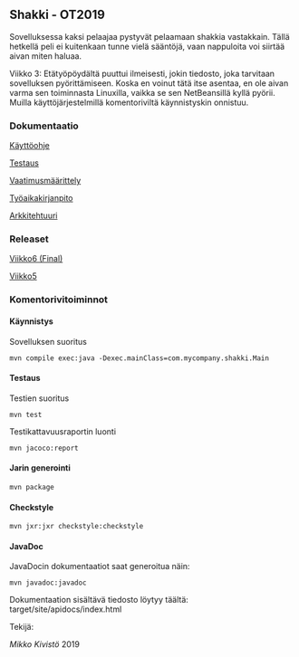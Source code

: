 ## Shakki - OT2019

Sovelluksessa kaksi pelaajaa pystyvät pelaamaan shakkia vastakkain.
Tällä hetkellä peli ei kuitenkaan tunne vielä sääntöjä, vaan nappuloita voi
siirtää aivan miten haluaa.

Viikko 3: Etätyöpöydältä puuttui ilmeisesti, jokin tiedosto, joka tarvitaan sovelluksen
pyörittämiseen. Koska en voinut tätä itse asentaa, en ole aivan varma sen
toiminnasta Linuxilla, vaikka se sen NetBeansillä kyllä pyörii.
Muilla käyttöjärjestelmillä komentoriviltä käynnistyskin onnistuu.

### Dokumentaatio
[Käyttöohje](https://github.com/mikkosk/ot2019/tree/master/dokumentaatio/kayttoohje.md)

[Testaus](https://github.com/mikkosk/ot2019/tree/master/dokumentaatio/testaus.md)

[Vaatimusmäärittely](https://github.com/mikkosk/ot2019/tree/master/dokumentaatio/vaatimusmaarittely.md)

[Työaikakirjanpito](https://github.com/mikkosk/ot2019/tree/master/dokumentaatio/tyoaikakirjanpito.md)

[Arkkitehtuuri](https://github.com/mikkosk/ot2019/tree/master/dokumentaatio/arkkitehtuuri.md)

### Releaset

[Viikko6 (Final)](https://github.com/mikkosk/ot2019/releases/tag/viikko6)

[Viikko5](https://github.com/mikkosk/ot2019/releases/tag/viikko5.1)

### Komentorivitoiminnot

#### Käynnistys

Sovelluksen suoritus

```
mvn compile exec:java -Dexec.mainClass=com.mycompany.shakki.Main
```

#### Testaus

Testien suoritus

```
mvn test
```

Testikattavuusraportin luonti

```
mvn jacoco:report
```


#### Jarin generointi

```
mvn package
```


#### Checkstyle

```
mvn jxr:jxr checkstyle:checkstyle
```


#### JavaDoc

JavaDocin dokumentaatiot saat generoitua näin:

```
mvn javadoc:javadoc
```
Dokumentaation sisältävä tiedosto löytyy täältä: target/site/apidocs/index.html


Tekijä:

*Mikko Kivistö* 2019
